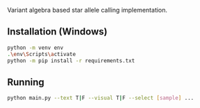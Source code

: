 Variant algebra based star allele calling implementation.

## Installation (Windows)

```bash
python -m venv env
.\env\Scripts\activate
python -m pip install -r requirements.txt
```

## Running

```bash
python main.py --text T|F --visual T|F --select [sample] ...
```